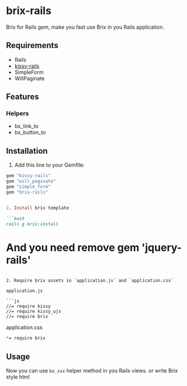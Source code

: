 # brix-rails

Brix for Rails gem, make you fast use Brix in you Rails application.

## Requirements

* Rails
* [kissy-rails](https://github.com/huacnlee/kissy-rails)
* SimpleForm
* WillPaginate

## Features

### Helpers

* bx_link_to
* bx_button_to

## Installation

1. Add this line to your Gemfile:

```ruby
gem "kissy-rails"
gem "will_paginate"
gem "simple_form"
gem "brix-rails"


2. Install brix template

```bash
rails g brix:install
```

# And you need remove gem 'jquery-rails'
```

2. Require brix assets in `application.js` and `application.css`

application.js

```js
//= require kissy
//= require kissy_ujs
//= require brix
```

application.css

```css
*= require brix
```

## Usage

Now you can use `bx_xxx` helper method in you Rails views. or write Brix style html



